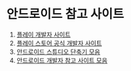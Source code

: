 # 안드로이드 참고 사이트

1. [플레이 개발자 사이트](https://developer.android.com/about/dashboards?hl=ko)
2. [플레이 스토어 공식 개발자 사이트](https://android-developers.googleblog.com/) 
3. [안드로이드 스튜디오 단축기 모음](https://nittaku.tistory.com/60)
4. [안드로이드 개발자 참고 사이트 모음](http://sunphiz.me/wp/archives/1567)
